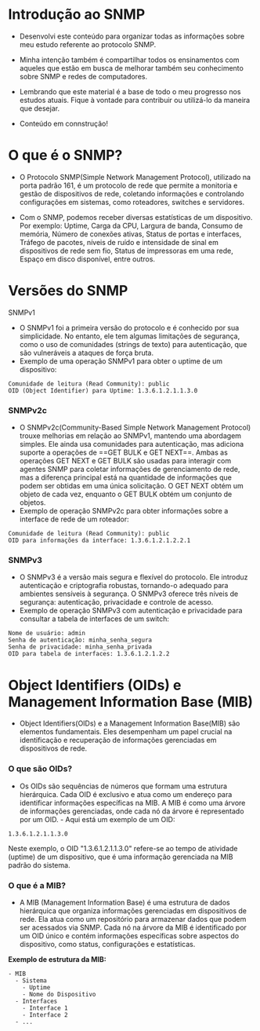 # Introdução ao SNMP

- Desenvolvi este conteúdo para organizar todas as informações sobre meu estudo referente ao protocolo SNMP.

- Minha intenção também é compartilhar todos os ensinamentos com aqueles que estão em busca de melhorar também seu conhecimento sobre SNMP e redes de computadores.

- Lembrando que este material é a base de todo o meu progresso nos estudos atuais. Fique à vontade para contribuir ou utilizá-lo da maneira que desejar.

- Conteúdo em connstrução!


# O que é o SNMP?

- O Protocolo SNMP(Simple Network Management Protocol), utilizado na porta padrão 161, é um protocolo de rede que permite a monitoria e gestão de dispositivos de rede, coletando informações e controlando configurações em sistemas, como roteadores, switches e servidores.

- Com o SNMP, podemos receber diversas estatísticas de um dispositivo. Por exemplo: Uptime, Carga da CPU, Largura de banda, Consumo de memória, Número de conexões ativas, Status de portas e interfaces, Tráfego de pacotes, níveis de ruído e intensidade de sinal em dispositivos de rede sem fio, Status de impressoras em uma rede, Espaço em disco disponível, entre outros.

# Versões do SNMP

SNMPv1

- O SNMPv1 foi a primeira versão do protocolo e é conhecido por sua simplicidade. No entanto, ele tem algumas limitações de segurança, como o uso de comunidades (strings de texto) para autenticação, que são vulneráveis a ataques de força bruta.
- Exemplo de uma operação SNMPv1 para obter o uptime de um dispositivo:

```
Comunidade de leitura (Read Community): public
OID (Object Identifier) para Uptime: 1.3.6.1.2.1.1.3.0
```

### SNMPv2c

- O SNMPv2c(Community-Based Simple Network Management Protocol) trouxe melhorias em relação ao SNMPv1, mantendo uma abordagem simples. Ele ainda usa comunidades para autenticação, mas adiciona suporte a operações de ==GET BULK e GET NEXT==. Ambas as operações GET NEXT e GET BULK são usadas para interagir com agentes SNMP para coletar informações de gerenciamento de rede, mas a diferença principal está na quantidade de informações que podem ser obtidas em uma única solicitação. O GET NEXT obtém um objeto de cada vez, enquanto o GET BULK obtém um conjunto de objetos.
- Exemplo de operação SNMPv2c para obter informações sobre a interface de rede de um roteador:

```
Comunidade de leitura (Read Community): public
OID para informações da interface: 1.3.6.1.2.1.2.2.1
```

### SNMPv3

- O SNMPv3 é a versão mais segura e flexível do protocolo. Ele introduz autenticação e criptografia robustas, tornando-o adequado para ambientes sensíveis à segurança. O SNMPv3 oferece três níveis de segurança: autenticação, privacidade e controle de acesso.
- Exemplo de operação SNMPv3 com autenticação e privacidade para consultar a tabela de interfaces de um switch:

```
Nome de usuário: admin
Senha de autenticação: minha_senha_segura
Senha de privacidade: minha_senha_privada
OID para tabela de interfaces: 1.3.6.1.2.1.2.2
```

# Object Identifiers (OIDs) e Management Information Base (MIB)

- Object Identifiers(OIDs) e a Management Information Base(MIB) são elementos fundamentais. Eles desempenham um papel crucial na identificação e recuperação de informações gerenciadas em dispositivos de rede.

### O que são OIDs?

- Os OIDs são sequências de números que formam uma estrutura hierárquica. Cada OID é exclusivo e atua como um endereço para identificar informações específicas na MIB. A MIB é como uma árvore de informações gerenciadas, onde cada nó da árvore é representado por um OID. - Aqui está um exemplo de um OID:
```
1.3.6.1.2.1.1.3.0
```
Neste exemplo, o OID "1.3.6.1.2.1.1.3.0" refere-se ao tempo de atividade (uptime) de um dispositivo, que é uma informação gerenciada na MIB padrão do sistema.

### O que é a MIB?

- A MIB (Management Information Base) é uma estrutura de dados hierárquica que organiza informações gerenciadas em dispositivos de rede. Ela atua como um repositório para armazenar dados que podem ser acessados via SNMP. Cada nó na árvore da MIB é identificado por um OID único e contém informações específicas sobre aspectos do dispositivo, como status, configurações e estatísticas.

**Exemplo de estrutura da MIB:**

```
- MIB
  - Sistema
    - Uptime
    - Nome do Dispositivo
  - Interfaces
    - Interface 1
    - Interface 2
  - ...
  
```

